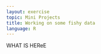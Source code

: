 ```yaml
---
layout: exercise
topic: Mini Projects
title: Working on some fishy data
language: R
---
```


WHAT IS HEReE
